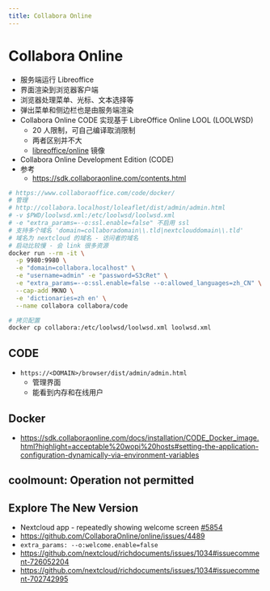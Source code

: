 ```yaml
---
title: Collabora Online
---
```


# Collabora Online

- 服务端运行 Libreoffice
- 界面渲染到浏览器客户端
- 浏览器处理菜单、光标、文本选择等
- 弹出菜单和侧边栏也是由服务端渲染
- Collabora Online CODE 实现基于 LibreOffice Online LOOL (LOOLWSD)
  - 20 人限制，可自己编译取消限制
  - 两者区别并不大
  - [libreoffice/online](https://hub.docker.com/r/libreoffice/online) 镜像
- Collabora Online Development Edition (CODE)
- 参考
  - https://sdk.collaboraonline.com/contents.html

```bash
# https://www.collaboraoffice.com/code/docker/
# 管理
# http://collabora.localhost/loleaflet/dist/admin/admin.html
# -v $PWD/loolwsd.xml:/etc/loolwsd/loolwsd.xml
# -e "extra_params=--o:ssl.enable=false" 不启用 ssl
# 支持多个域名 'domain=collaboradomain\\.tld|nextclouddomain\\.tld'
# 域名为 nextcloud 的域名 - 访问者的域名
# 启动比较慢 - 会 link 很多资源
docker run --rm -it \
  -p 9980:9980 \
  -e "domain=collabora.localhost" \
  -e "username=admin" -e "password=S3cRet" \
  -e "extra_params=--o:ssl.enable=false --o:allowed_languages=zh_CN" \
  --cap-add MKNO \
  -e 'dictionaries=zh en' \
  --name collabora collabora/code

# 拷贝配置
docker cp collabora:/etc/loolwsd/loolwsd.xml loolwsd.xml
```

## CODE

- `https://<DOMAIN>/browser/dist/admin/admin.html`
  - 管理界面
  - 能看到内存和在线用户

## Docker

- https://sdk.collaboraonline.com/docs/installation/CODE_Docker_image.html?highlight=acceptable%20wopi%20hosts#setting-the-application-configuration-dynamically-via-environment-variables

## coolmount: Operation not permitted

## Explore The New Version

- Nextcloud app - repeatedly showing welcome screen [#5854](https://github.com/CollaboraOnline/online/issues/5854)
- https://github.com/CollaboraOnline/online/issues/4489
- `extra_params: --o:welcome.enable=false`
- https://github.com/nextcloud/richdocuments/issues/1034#issuecomment-726052204
- https://github.com/nextcloud/richdocuments/issues/1034#issuecomment-702742995
